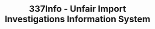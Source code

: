 ---
bigquery: https://console.cloud.google.com/bigquery?p=patents-public-data&d=usitc_investigations&page=dataset&project=sheets-management-319211
citation: US International Trade Commission 337Info Unfair Import Investigations Information
  System
contributors: US International Trade Comission
cost: None
description: US International Trade Commission 337Info Unfair Import Investigations
  Information System contains data on investigations done under Section 337. Section
  337 declares the infringement of certain statutory intellectual property rights
  and other forms of unfair competition in import trade to be unlawful practices.
  Most Section 337 investigations involve allegations of patent or registered trademark
  infringement.
documentation: FAQ and tutorial available on the site
last_edit: 04/06/2022, 08:47:26
location: https://pubapps2.usitc.gov/337external/
maintained_by: US International Trade Comission
schema_fields:
- complainant
- finalIdOnViolationDue
- markmanHearing
- lastUpdated
- ouiiParticipation
- respondent
- docketNo
- finalDetViolation
- invUnfairAct
- title
- targetDate
- dateCreated
- startDateMarkmanHearing
- actualEndDateEvidHear
- currentStatus
- issueDateOtherNonFinal
- investigationTermDate
- scheduledEndDateEvidHear
- gcAttorney
- dateComplaintFiled
- actualStartDateEvidHear
- patentNumbers
- dateOfPublicationFrNotice
- currentActiveALJ
- htsNumbers
- teoIdDueDate
- copyrightNumbers
- teoIdIssueDate
- ouiiAttorney
- teoReliefGranted
- trademarkNumbers
- investigationType
- finalDetNoViolation
- id
- internalRemand
- finalIdOnViolationIssue
- teoProceedingInvolved
- endDateMarkmanHearing
- aljAssigned
- investigationNo
- scheduledStartDateEvidHear
- cafcAppeals
- patentNumber
- publication_number
shortname: unfair_import_investigations
tags:
- import
- legal
- trade
timeframe: 2008-2021 (prior to 2008 downloadable as a JSON file)
title: 337Info - Unfair Import Investigations Information System
uuid: 2721f5ec-e599-4890-9265-9706719fc71e
---